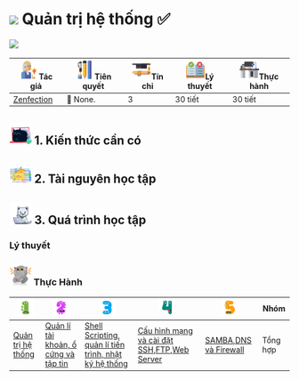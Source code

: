 # <img src="/images/docs/HP/CT179.png">  Quản trị hệ thống  ✅

<img src="https://readme-typing-svg.herokuapp.com?font=tahoma&lines=B%E1%BA%A3ng+sau+tham+kh%E1%BA%A3o+c%E1%BB%A7a+CTU">

| <img src="https://raw.githubusercontent.com/Zenfection/Image/master/2021/07/31-17-12-38-Professor%20Male.png" title="" alt="Professor Male.png" width="35">Tác giả | <img title="" src="https://raw.githubusercontent.com/Zenfection/Image/master/2021/07/31-17-08-42-Learning%20Tools.png" alt="Learning Tools.png" width="35">Tiên quyết | <img src="https://raw.githubusercontent.com/Zenfection/Image/master/2021/07/31-17-13-24-Degree.png" title="" alt="Degree.png" width="35">Tín chỉ | <img src="https://raw.githubusercontent.com/Zenfection/Image/master/2021/07/31-17-10-10-Rage%20Room%20Rules.png" title="" alt="Rage Room Rules.png" width="35">Lý thuyết | <img src="https://raw.githubusercontent.com/Zenfection/Image/master/2021/07/31-17-11-54-Student%20Desk.png" title="" alt="Student Desk.png" width="35">Thực hành |
| ------------------------------------------------------------------------------------------------------------------------------------------------------------------ | --------------------------------------------------------------------------------------------------------------------------------------------------------------------- | ------------------------------------------------------------------------------------------------------------------------------------------------ | ------------------------------------------------------------------------------------------------------------------------------------------------------------------------ | ---------------------------------------------------------------------------------------------------------------------------------------------------------------- |
| [Zenfection](http://facebook.com/zenfection)                                                                                                                       | 🚫 None.                                                                                                                                                              | 3                                                                                                                                                | 30 tiết                                                                                                                                                                       | 30 tiết                                                                                                                                                               |

## <img src="https://raw.githubusercontent.com/Zenfection/Image/master/2021/08/02-21-26-29-tenor.gif" width="40"> 1. Kiến thức cần có

## <img src="https://raw.githubusercontent.com/Zenfection/Image/master/2021/08/02-21-24-49-tenor.gif" width="40"> 2. Tài nguyên học tập

## <img src="https://raw.githubusercontent.com/Zenfection/Image/master/2021/08/02-21-41-35-tenor.gif" width="40"> 3. Quá trình học tập
 
### Lý thuyết

### <img src="https://raw.githubusercontent.com/Zenfection/Image/master/2021/10/12-16-35-26-blukittie-blu.gif" width="40"> Thực Hành

| <img src="https://raw.githubusercontent.com/Zenfection/Image/master/2021/10/08-14-42-05-icons8-1_cute.png" width="30">                  | <img src="https://raw.githubusercontent.com/Zenfection/Image/master/2021/10/08-14-42-09-icons8-2_cute.png" width="30">                                    | <img src="https://raw.githubusercontent.com/Zenfection/Image/master/2021/10/08-14-42-15-icons8-3_cute.png" width="30">                                                     | <img src="https://raw.githubusercontent.com/Zenfection/Image/master/2021/10/08-14-42-19-icons8-4_cute.png" width="30">                                           | <img src="https://raw.githubusercontent.com/Zenfection/Image/master/2021/10/08-14-42-25-icons8-5_cute.png" width="30">                     | Nhóm     |
| ----------------- | ------------------------------------ | ----------------------------------------------------- | ------------------------------------------- | --------------------- | -------- |
| [Quản trị hệ thống](/nhapmon/CT179-Quan_tri_he_thong/Thuchanh/1.md) | [Quản lí tài khoản, ổ cứng và tập tin](/nhapmon/CT179-Quan_tri_he_thong/Thuchanh/2.md) | [Shell Scripting, quản lí tiến trình, nhật ký hệ thống](/nhapmon/CT179-Quan_tri_he_thong/Thuchanh/3.md) | [Cấu hình mạng và cài đặt SSH,FTP,Web Server](/nhapmon/CT179-Quan_tri_he_thong/Thuchanh/4.md) | [SAMBA,DNS và Firewall](/nhapmon/CT179-Quan_tri_he_thong/Thuchanh/5.md) | Tổng hợp |

<comment/> 
